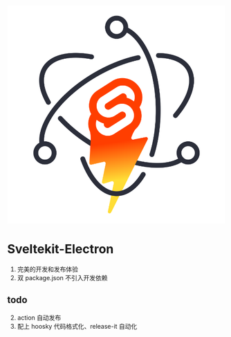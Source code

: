 <p align="center">
  <img src="static/sveltekit-electron.svg" />
</p>

# Sveltekit-Electron

1. 完美的开发和发布体验
2. 双 package.json 不引入开发依赖

## todo

2. action 自动发布
3. 配上 hoosky 代码格式化、release-it 自动化
